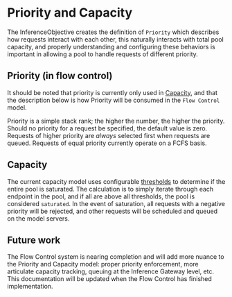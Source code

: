 # Priority and Capacity

The InferenceObjective creates the definition of `Priority` which describes how requests interact with each other, this naturally interacts with total pool capacity, and properly understanding and configuring these behaviors is important in allowing a pool to handle requests of different priority.

## Priority (in flow control)

It should be noted that priority is currently only used in [Capacity](#capacity), and that the description below is how Priority will be consumed in the `Flow Control` model.

Priority is a simple stack rank; the higher the number, the higher the priority. Should no priority for a request be specified, the default value is zero. Requests of higher priority are _always_ selected first when requests are queued. Requests of equal priority currently operate on a FCFS basis. 

## Capacity

The current capacity model uses configurable [thresholds](https://github.com/kubernetes-sigs/gateway-api-inference-extension/blob/35b14a10a9830d1a9e3850913539066ebc8fb317/pkg/epp/saturationdetector/saturationdetector.go#L49) to determine if the entire pool is saturated. The calculation is to simply iterate through each endpoint in the pool, and if all are above all thresholds, the pool is considered `saturated`. In the event of saturation, all requests with a negative priority will be rejected, and other requests will be scheduled and queued on the model servers. 

## Future work

The Flow Control system is nearing completion and will add more nuance to the Priority and Capacity model: proper priority enforcement, more articulate capacity tracking, queuing at the Inference Gateway level, etc. This documentation will be updated when the Flow Control has finished implementation.